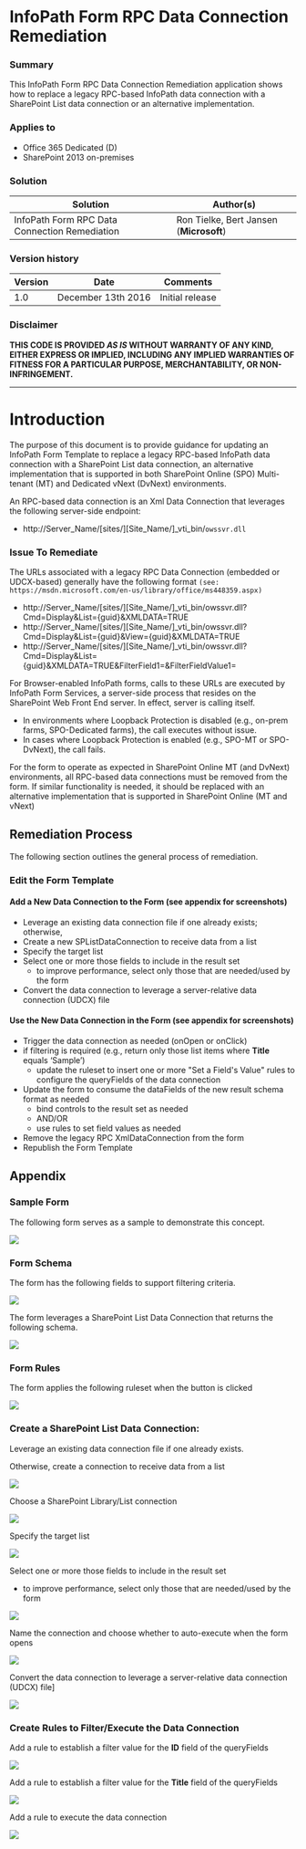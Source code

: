 ﻿# InfoPath Form RPC Data Connection Remediation #

### Summary ###
This InfoPath Form RPC Data Connection Remediation application shows how to replace a legacy RPC-based InfoPath data connection with a SharePoint List data connection or an alternative implementation.

### Applies to ###
-  Office 365 Dedicated (D)
-  SharePoint 2013 on-premises


### Solution ###
Solution | Author(s)
---------|----------
InfoPath Form RPC Data Connection Remediation | Ron Tielke, Bert Jansen (**Microsoft**)

### Version history ###
Version  | Date | Comments
---------| -----| --------
1.0  | December 13th 2016 | Initial release

### Disclaimer ###
**THIS CODE IS PROVIDED *AS IS* WITHOUT WARRANTY OF ANY KIND, EITHER EXPRESS OR IMPLIED, INCLUDING ANY IMPLIED WARRANTIES OF FITNESS FOR A PARTICULAR PURPOSE, MERCHANTABILITY, OR NON-INFRINGEMENT.**


----------

# Introduction #
The purpose of this document is to provide guidance for updating an InfoPath Form Template to replace a legacy RPC-based InfoPath data connection with a SharePoint List data connection, an alternative implementation that is supported in both SharePoint Online (SPO) Multi-tenant (MT) and Dedicated vNext (DvNext) environments.  

An RPC-based data connection is an Xml Data Connection that leverages the following server-side endpoint:

- http://Server_Name/[sites/][Site_Name/]_vti_bin/`owssvr.dll`

### Issue To Remediate ###

The URLs associated with a legacy RPC Data Connection (embedded or UDCX-based) generally have the following format `(see: https://msdn.microsoft.com/en-us/library/office/ms448359.aspx)`

- http://Server_Name/[sites/][Site_Name/]_vti_bin/owssvr.dll?Cmd=Display&List={guid}&XMLDATA=TRUE
- http://Server_Name/[sites/][Site_Name/]_vti_bin/owssvr.dll?Cmd=Display&List={guid}&View={guid}&XMLDATA=TRUE
- http://Server_Name/[sites/][Site_Name/]_vti_bin/owssvr.dll?Cmd=Display&List={guid}&XMLDATA=TRUE&FilterField1=<name>&FilterFieldValue1=<value>

For Browser-enabled InfoPath forms, calls to these URLs are executed by InfoPath Form Services, a server-side process that resides on the SharePoint Web Front End server.  In effect, server is calling itself.  

- In environments where Loopback Protection is disabled (e.g., on-prem farms, SPO-Dedicated farms), the call executes without issue.
- In cases where Loopback Protection is enabled (e.g., SPO-MT or SPO-DvNext), the call fails.

For the form to operate as expected in SharePoint Online MT (and DvNext) environments, all RPC-based data connections must be removed from the form.  If similar functionality is needed, it should be replaced with an alternative implementation that is supported in SharePoint Online (MT and vNext)

## Remediation Process ##

The following section outlines the general process of remediation.

### Edit the Form Template ###

#### Add a New Data Connection to the Form (see appendix for screenshots) ####

- Leverage an existing data connection file if one already exists; otherwise,
- Create a new SPListDataConnection to receive data from a list
- Specify the target list
- Select one or more those fields to include in the result set
	- to improve performance, select only those that are needed/used by the form
- Convert the data connection to leverage a server-relative data connection (UDCX) file

#### Use the New Data Connection in the Form (see appendix for screenshots) ####

- Trigger the data connection as needed (onOpen or onClick)
- if filtering is required (e.g., return only those list items where **Title** equals ‘Sample’)
	- update the ruleset to insert one or more "Set a Field's Value" rules to configure the queryFields of the data connection
- Update the form to consume the dataFields of the new result schema format as needed
	- bind controls to the result set as needed
	- AND/OR
	- use rules to set field values as needed
- Remove the legacy RPC XmlDataConnection from the form
- Republish the Form Template

## Appendix ##

### Sample Form ###

The following form serves as a sample to demonstrate this concept.

![](images/App_SampleForm.PNG) 

### Form Schema ###

The form has the following fields to support filtering criteria.

![](images/App_FormSchema1.PNG)

The form leverages a SharePoint List Data Connection that returns the following schema.

![](images/App_FormSchema2.PNG)

### Form Rules ###

The form applies the following ruleset when the button is clicked

![](images/App_FormRules1.PNG)

### Create a SharePoint List Data Connection: ###

Leverage an existing data connection file if one already exists.

Otherwise, create a connection to receive data from a list

![](images/App_SPListDataConnection1.PNG)

Choose a SharePoint Library/List connection

![](images/App_SPListDataConnection2.PNG)

Specify the target list

![](images/App_SPListDataConnection3.PNG)

Select one or more those fields to include in the result set

- to improve performance, select only those that are needed/used by the form

![](images/App_SPListDataConnection4.PNG)

Name the connection and choose whether to auto-execute when the form opens

![](images/App_SPListDataConnection5.PNG)

Convert the data connection to leverage a server-relative data connection (UDCX) file]

![](images/App_SPListDataConnection6.PNG)

### Create Rules to Filter/Execute the Data Connection ###

Add a rule to establish a filter value for the **ID** field of the queryFields

![](images/App_SPListDataConnection7.PNG)

Add a rule to establish a filter value for the **Title** field of the queryFields

![](images/App_SPListDataConnection8.PNG)

Add a rule to execute the data connection

![](images/App_SPListDataConnection9.PNG)

